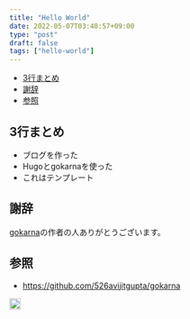 ```yaml
---
title: "Hello World"
date: 2022-05-07T03:48:57+09:00
type: "post"
draft: false
tags: ["hello-world"]
---
```


- [3行まとめ](#3行まとめ)
- [謝辞](#謝辞)
- [参照](#参照)

<!-- ここに変な画像 -->

## 3行まとめ

- ブログを作った
- Hugoとgokarnaを使った
- これはテンプレート

## 謝辞

[gokarna](https://github.com/526avijitgupta/gokarna)の作者の人ありがとうございます。

## 参照

- <https://github.com/526avijitgupta/gokarna>

<a href="https://b.hatena.ne.jp/entry/" class="hatena-bookmark-button" data-hatena-bookmark-layout="vertical-normal" data-hatena-bookmark-lang="ja" title="このエントリーをはてなブックマークに追加"><img src="https://b.st-hatena.com/images/v4/public/entry-button/button-only@2x.png" alt="このエントリーをはてなブックマークに追加" width="20" height="20" style="border: none;" /></a><script type="text/javascript" src="https://b.st-hatena.com/js/bookmark_button.js" charset="utf-8" async="async"></script>
